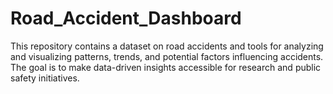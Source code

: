 # Road_Accident_Dashboard
This repository contains a dataset on road accidents and tools for analyzing and visualizing patterns, trends, and potential factors influencing accidents. The goal is to make data-driven insights accessible for research and public safety initiatives.
